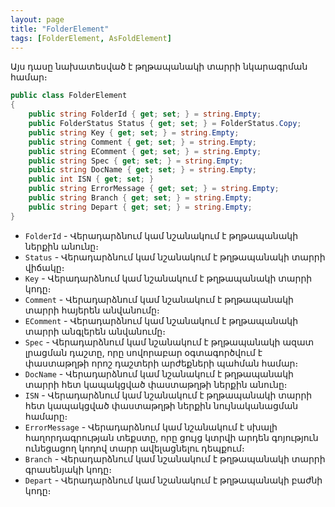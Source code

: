 ```yaml
---
layout: page
title: "FolderElement" 
tags: [FolderElement, AsFoldElement]
---
```


Այս դասը նախատեսված է թղթապանակի տարրի նկարագրման համար։

```c#
public class FolderElement
{
    public string FolderId { get; set; } = string.Empty;
    public FolderStatus Status { get; set; } = FolderStatus.Copy;
    public string Key { get; set; } = string.Empty;
    public string Comment { get; set; } = string.Empty;
    public string EComment { get; set; } = string.Empty;
    public string Spec { get; set; } = string.Empty;
    public string DocName { get; set; } = string.Empty;
    public int ISN { get; set; }
    public string ErrorMessage { get; set; } = string.Empty;
    public string Branch { get; set; } = string.Empty;
    public string Depart { get; set; } = string.Empty;
}
```

* `FolderId` - Վերադարձնում կամ նշանակում է թղթապանակի ներքին անունը։
* `Status` - Վերադարձնում կամ նշանակում է թղթապանակի տարրի վիճակը։
* `Key` - Վերադարձնում կամ նշանակում է թղթապանակի տարրի կոդը։
* `Comment` - Վերադարձնում կամ նշանակում է թղթապանակի տարրի հայերեն անվանումը։
* `EComment` - Վերադարձնում կամ նշանակում է թղթապանակի տարրի անգլերեն անվանումը։
* `Spec` - Վերադարձնում կամ նշանակում է թղթապանակի ազատ լրացման դաշտը, որը սովորաբար օգտագործվում է փաստաթղթի որոշ դաշտերի արժեքների պահման համար։
* `DocName` - Վերադարձնում կամ նշանակում է թղթապանակի տարրի հետ կապակցված փաստաթղթի ներքին անունը։
* `ISN` - Վերադարձնում կամ նշանակում է թղթապանակի տարրի հետ կապակցված փաստաթղթի ներքին նույնականացման համարը։
* `ErrorMessage` - Վերադարձնում կամ նշանակում է սխալի հաղորդագրության տեքստը, որը ցույց կտրվի արդեն գոյություն ունեցացող կոդով տարր ավելացնելու դեպքում։
* `Branch` - Վերադարձնում կամ նշանակում է թղթապանակի տարրի գրասենյակի կոդը։
* `Depart` - Վերադարձնում կամ նշանակում է թղթապանակի բաժնի կոդը։
